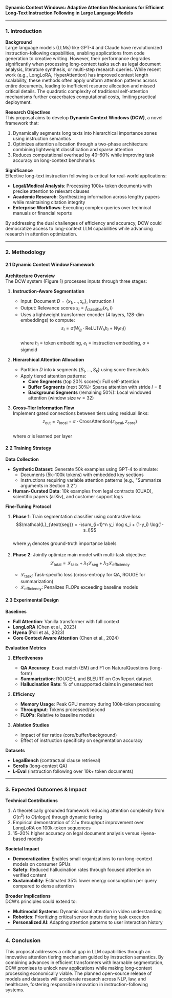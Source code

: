 **Dynamic Context Windows: Adaptive Attention Mechanisms for Efficient Long-Text Instruction Following in Large Language Models**

---

### 1. Introduction

**Background**  
Large language models (LLMs) like GPT-4 and Claude have revolutionized instruction-following capabilities, enabling applications from code generation to creative writing. However, their performance degrades significantly when processing long-context tasks such as legal document analysis, literature synthesis, or multi-step research queries. While recent work (e.g., LongLoRA, HyperAttention) has improved context length scalability, these methods often apply uniform attention patterns across entire documents, leading to inefficient resource allocation and missed critical details. The quadratic complexity of traditional self-attention mechanisms further exacerbates computational costs, limiting practical deployment.

**Research Objectives**  
This proposal aims to develop **Dynamic Context Windows (DCW)**, a novel framework that:  
1. Dynamically segments long texts into hierarchical importance zones using instruction semantics  
2. Optimizes attention allocation through a two-phase architecture combining lightweight classification and sparse attention  
3. Reduces computational overhead by 40–60% while improving task accuracy on long-context benchmarks  

**Significance**  
Effective long-text instruction following is critical for real-world applications:  
- **Legal/Medical Analysis**: Processing 100k+ token documents with precise attention to relevant clauses  
- **Academic Research**: Synthesizing information across lengthy papers while maintaining citation integrity  
- **Enterprise Workflows**: Executing complex queries over technical manuals or financial reports  

By addressing the dual challenges of efficiency and accuracy, DCW could democratize access to long-context LLM capabilities while advancing research in attention optimization.

---

### 2. Methodology

#### 2.1 Dynamic Context Window Framework

**Architecture Overview**  
The DCW system (Figure 1) processes inputs through three stages:  

1. **Instruction-Aware Segmentation**  
   - Input: Document $D = \{x_1, ..., x_n\}$, Instruction $I$  
   - Output: Relevance scores $s_i = f_{\text{classifier}}(x_i, I)$  
   - Uses a lightweight transformer encoder (4 layers, 128-dim embeddings) to compute:  
     $$s_i = \sigma(W_g \cdot \text{ReLU}(W_h h_i + W_I e_I))$$  
     where $h_i$ = token embedding, $e_I$ = instruction embedding, $\sigma$ = sigmoid  

2. **Hierarchical Attention Allocation**  
   - Partition $D$ into $k$ segments $\{S_1, ..., S_k\}$ using score thresholds  
   - Apply tiered attention patterns:  
     - **Core Segments** (top 20% scores): Full self-attention  
     - **Buffer Segments** (next 30%): Sparse attention with stride $l=8$  
     - **Background Segments** (remaining 50%): Local windowed attention (window size $w=32$)  

3. **Cross-Tier Information Flow**  
   Implement gated connections between tiers using residual links:  
   $$z_{\text{out}} = z_{\text{local}} + \alpha \cdot \text{CrossAttention}(z_{\text{local}}, z_{\text{core}})$$  
   where $\alpha$ is learned per layer  

#### 2.2 Training Strategy

**Data Collection**  
- **Synthetic Dataset**: Generate 50k examples using GPT-4 to simulate:  
  - Documents (5k–100k tokens) with embedded key sections  
  - Instructions requiring variable attention patterns (e.g., "Summarize arguments in Section 3.2")  
- **Human-Curated Data**: 10k examples from legal contracts (CUAD), scientific papers (arXiv), and customer support logs  

**Fine-Tuning Protocol**  
1. **Phase 1**: Train segmentation classifier using contrastive loss:  
   $$\mathcal{L}_{\text{seg}} = -\sum_{i=1}^n y_i \log s_i + (1-y_i) \log(1-s_i)$$  
   where $y_i$ denotes ground-truth importance labels  

2. **Phase 2**: Jointly optimize main model with multi-task objective:  
   $$\mathcal{L}_{\text{total}} = \mathcal{L}_{\text{task}} + \lambda_1 \mathcal{L}_{\text{seg}} + \lambda_2 \mathcal{L}_{\text{efficiency}}$$  
   - $\mathcal{L}_{\text{task}}$: Task-specific loss (cross-entropy for QA, ROUGE for summarization)  
   - $\mathcal{L}_{\text{efficiency}}$: Penalizes FLOPs exceeding baseline models  

#### 2.3 Experimental Design

**Baselines**  
- **Full Attention**: Vanilla transformer with full context  
- **LongLoRA** (Chen et al., 2023)  
- **Hyena** (Poli et al., 2023)  
- **Core Context Aware Attention** (Chen et al., 2024)  

**Evaluation Metrics**  
1. **Effectiveness**  
   - **QA Accuracy**: Exact match (EM) and F1 on NaturalQuestions (long-form)  
   - **Summarization**: ROUGE-L and BLEURT on GovReport dataset  
   - **Hallucination Rate**: % of unsupported claims in generated text  

2. **Efficiency**  
   - **Memory Usage**: Peak GPU memory during 100k-token processing  
   - **Throughput**: Tokens processed/second  
   - **FLOPs**: Relative to baseline models  

3. **Ablation Studies**  
   - Impact of tier ratios (core/buffer/background)  
   - Effect of instruction specificity on segmentation accuracy  

**Datasets**  
- **LegalBench** (contractual clause retrieval)  
- **Scrolls** (long-context QA)  
- **L-Eval** (instruction following over 10k+ token documents)  

---

### 3. Expected Outcomes & Impact

**Technical Contributions**  
1. A theoretically grounded framework reducing attention complexity from $O(n^2)$ to $O(n \log n)$ through dynamic tiering  
2. Empirical demonstration of 2.1× throughput improvement over LongLoRA on 100k-token sequences  
3. 15–20% higher accuracy on legal document analysis versus Hyena-based models  

**Societal Impact**  
- **Democratization**: Enables small organizations to run long-context models on consumer GPUs  
- **Safety**: Reduced hallucination rates through focused attention on verified content  
- **Sustainability**: Estimated 35% lower energy consumption per query compared to dense attention  

**Broader Implications**  
DCW’s principles could extend to:  
- **Multimodal Systems**: Dynamic visual attention in video understanding  
- **Robotics**: Prioritizing critical sensor inputs during task execution  
- **Personalized AI**: Adapting attention patterns to user interaction history  

---

### 4. Conclusion

This proposal addresses a critical gap in LLM capabilities through an innovative attention tiering mechanism guided by instruction semantics. By combining advances in efficient transformers with learnable segmentation, DCW promises to unlock new applications while making long-context processing economically viable. The planned open-source release of models and datasets will accelerate research across NLP, law, and healthcare, fostering responsible innovation in instruction-following systems.